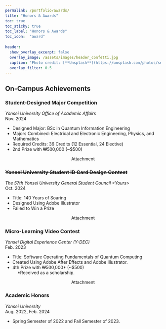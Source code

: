 ```yaml
---
permalink: /portfolio/awards/
title: "Honors & Awards"
toc: true
toc_sticky: true
toc_label: "Honors & Awards"
toc_icon:  "award"

header:
  show_overlay_excerpt: false
  overlay_image: /assets/images/header_confetti.jpg
  caption: "Photo credit: [**Unsplash**](https://unsplash.com/photos/selective-focus-photography-of-multicolored-confetti-lot-Xaanw0s0pMk)"
  overlay_filter: 0.5
---
```


## On-Campus Achievements

### Student-Designed Major Competition

*Yonsei University Office of Academic Affairs*
<br>Nov. 2024

- Designed Major: BSc in Quantum Information Engineering
- Majors Combined: Electrical and Electronic Engineering, Physics, and Mathematics
- Required Credits: 36 Credits (12 Essential, 24 Elective)
- 2nd Prize with ₩500,000 (~$500)

<div style="text-align: center;">
  <a class="btn btn--info" onclick="toggleContent(this)">
      <i class="toggle-icon" data-feather="chevron-right" style="vertical-align: middle; width: 1.5em; height:1.5em;"></i>Attachment
  </a>
</div>
<div class="attachment" style="display: none;">
  <img src="/assets/images/attachment_flowchart.png" alt="Course Flowchart"/>
</div>



### ~~Yonsei University Student ID Card Design Contest~~

*The 57th Yonsei University General Student Council &lt;Yours&gt;*
<br>Oct. 2024

- Title: 140 Years of Soaring
- Designed Using Adobe Illustrator
- Failed to Win a Prize

<div style="text-align: center;">
  <a class="btn btn--info" onclick="toggleContent(this)">
      <i class="toggle-icon" data-feather="chevron-right" style="vertical-align: middle; width: 1.5em; height:1.5em;"></i>Attachment
  </a>
</div>
<div class="attachment" style="display: none;">
  <img src="/assets/images/attachment_id_card.png" alt="ID Card"/>
</div>



### Micro-Learning Video Contest

*Yonsei Digital Experience Center (Y-DEC)*
<br>Feb. 2023

- Title: Software Operating Fundamentals of Quantum Computing
- Created Using Adobe After Effects and Adobe Illustrator.
- 4th Prize with ₩500,000* (~$500)<br>&nbsp;&nbsp;&nbsp;&nbsp;*Received as a scholarship.

<div style="text-align: center;">
  <a class="btn btn--info" onclick="toggleContent(this)">
      <i class="toggle-icon" data-feather="chevron-right" style="vertical-align: middle; width: 1.5em; height:1.5em;"></i>Attachment
  </a>
</div>
<div class="attachment" style="display: none;">
    <iframe width="160"  height="90"
            src="https://www.youtube.com/embed/a-GB1bWfljM?si=Ypsa5zVoIsZX40aq" 
            title="YouTube video player" 
            frameborder="0" 
            allow="accelerometer; autoplay; clipboard-write; encrypted-media; gyroscope; picture-in-picture; web-share" 
            referrerpolicy="strict-origin-when-cross-origin" 
            allowfullscreen>
    </iframe>
</div>



### Academic Honors

*Yonsei University*
<br>Aug. 2022, Feb. 2024

- Spring Semester of 2022 and Fall Semester of 2023.